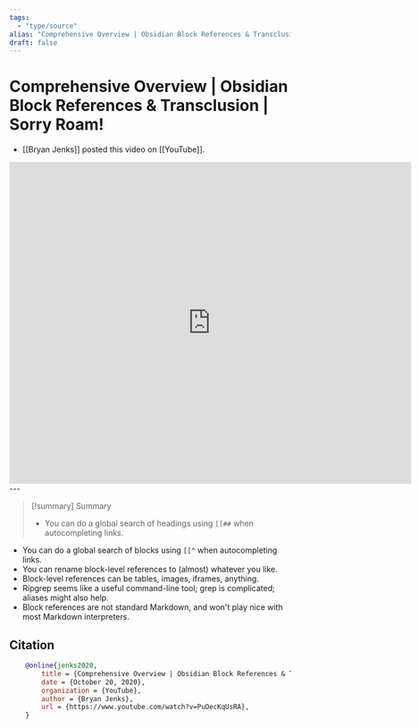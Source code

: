 ```yaml
---
tags:
  - "type/source"
alias: "Comprehensive Overview | Obsidian Block References & Transclusion | Sorry Roam!"
draft: false
---
```

# Comprehensive Overview | Obsidian Block References & Transclusion | Sorry Roam!

- [[Bryan Jenks]] posted this video on [[YouTube]].

<iframe
 width="720"
 height="576"
 src='https://www.youtube.com/embed/PuOecKqUsRA'
 title="YouTube video player"
 frameborder="0"
 allow="accelerometer; autoplay; clipboard-write; encrypted-media; gyroscope; picture-in-picture"
 allowfullscreen>
</iframe>
---

> [!summary] Summary
> - You can do a global search of headings using `[[##` when autocompleting links.
- You can do a global search of blocks using `[[^` when autocompleting links.
- You can rename block-level references to (almost) whatever you like.
- Block-level references can be tables, images, iframes, anything.
- Ripgrep seems like a useful command-line tool; grep is complicated; aliases might also help.
- Block references are not standard Markdown, and won't play nice with most Markdown interpreters.
## Citation

```bibtex
    @online{jenks2020,
        title = {Comprehensive Overview | Obsidian Block References & Transclusion | Sorry Roam!},
        date = {October 20, 2020},
        organization = {YouTube},
        author = {Bryan Jenks},
        url = {https://www.youtube.com/watch?v=PuOecKqUsRA},
    }
```

